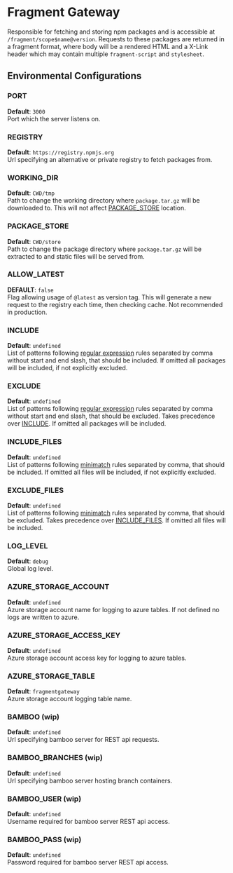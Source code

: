 # Fragment Gateway

Responsible for fetching and storing npm packages and is accessible at `/fragment/scope$name@version`. Requests to these packages are returned in a fragment format, where body will be a rendered HTML and a X-Link header which may contain multiple `fragment-script` and `stylesheet`.

## Environmental Configurations

### PORT

**Default**: `3000`  
Port which the server listens on.

### REGISTRY

**Default**: `https://registry.npmjs.org`  
Url specifying an alternative or private registry to fetch packages from.

### WORKING_DIR

**Default**: `CWD/tmp`  
Path to change the working directory where `package.tar.gz` will be downloaded to. This will not affect [PACKAGE_STORE](#PACKAGE_STORE) location.

### PACKAGE_STORE

**Default**: `CWD/store`  
Path to change the package directory where `package.tar.gz` will be extracted to and static files will be served from.

### ALLOW_LATEST

**DEFAULT**: `false`  
Flag allowing usage of `@latest` as version tag. This will generate a new request to the registry each time, then checking cache. Not recommended in production.

### INCLUDE

**Default**: `undefined`  
List of patterns following [regular expression](https://developer.mozilla.org/en-US/docs/Web/JavaScript/Guide/Regular_Expressions) rules separated by comma without start and end slash, that should be included. If omitted all packages will be included, if not explicitly excluded.

### EXCLUDE

**Default**: `undefined`  
List of patterns following [regular expression](https://developer.mozilla.org/en-US/docs/Web/JavaScript/Guide/Regular_Expressions) rules separated by comma without start and end slash, that should be excluded. Takes precedence over [INCLUDE](#INCLUDE). If omitted all packages will be included.

### INCLUDE_FILES

**Default**: `undefined`  
List of patterns following [minimatch](https://github.com/isaacs/minimatch) rules separated by comma, that should be included. If omitted all files will be included, if not explicitly excluded.

### EXCLUDE_FILES

**Default**: `undefined`  
List of patterns following [minimatch](https://github.com/isaacs/minimatch) rules separated by comma, that should be excluded. Takes precedence over [INCLUDE_FILES](#INCLUDE_FILES). If omitted all files will be included.

### LOG_LEVEL

**Default**: `debug`  
Global log level.

### AZURE_STORAGE_ACCOUNT

**Default**: `undefined`  
Azure storage account name for logging to azure tables. If not defined no logs are written to azure.

### AZURE_STORAGE_ACCESS_KEY

**Default**: `undefined`  
Azure storage account access key for logging to azure tables.

### AZURE_STORAGE_TABLE

**Default**: `fragmentgateway`  
Azure storage account logging table name.

### BAMBOO (wip)

**Default**: `undefined`  
Url specifying bamboo server for REST api requests.

### BAMBOO_BRANCHES (wip)

**Default**: `undefined`  
Url specifying bamboo server hosting branch containers.

### BAMBOO_USER (wip)

**Default**: `undefined`  
Username required for bamboo server REST api access.

### BAMBOO_PASS (wip)

**Default**: `undefined`  
Password required for bamboo server REST api access.
